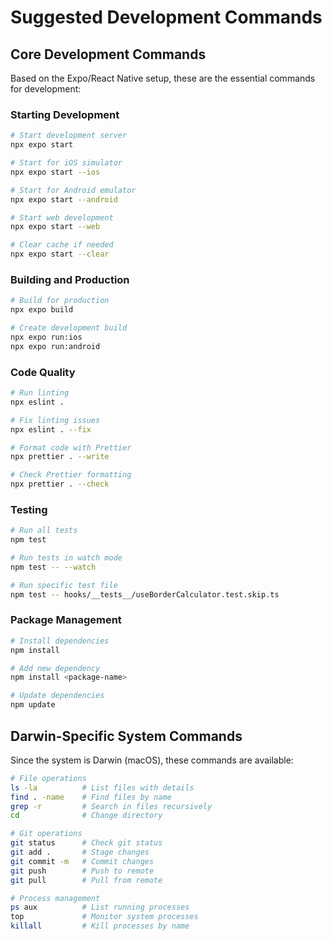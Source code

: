 # Suggested Development Commands

## Core Development Commands

Based on the Expo/React Native setup, these are the essential commands for development:

### Starting Development

```bash
# Start development server
npx expo start

# Start for iOS simulator
npx expo start --ios

# Start for Android emulator
npx expo start --android

# Start web development
npx expo start --web

# Clear cache if needed
npx expo start --clear
```

### Building and Production

```bash
# Build for production
npx expo build

# Create development build
npx expo run:ios
npx expo run:android
```

### Code Quality

```bash
# Run linting
npx eslint .

# Fix linting issues
npx eslint . --fix

# Format code with Prettier
npx prettier . --write

# Check Prettier formatting
npx prettier . --check
```

### Testing

```bash
# Run all tests
npm test

# Run tests in watch mode
npm test -- --watch

# Run specific test file
npm test -- hooks/__tests__/useBorderCalculator.test.skip.ts
```

### Package Management

```bash
# Install dependencies
npm install

# Add new dependency
npm install <package-name>

# Update dependencies
npm update
```

## Darwin-Specific System Commands

Since the system is Darwin (macOS), these commands are available:

```bash
# File operations
ls -la          # List files with details
find . -name    # Find files by name
grep -r         # Search in files recursively
cd              # Change directory

# Git operations
git status      # Check git status
git add .       # Stage changes
git commit -m   # Commit changes
git push        # Push to remote
git pull        # Pull from remote

# Process management
ps aux          # List running processes
top             # Monitor system processes
killall         # Kill processes by name
```
